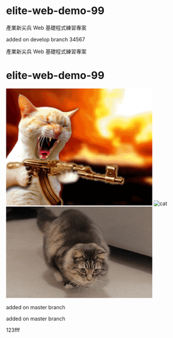 # elite-web-demo-99

產業新尖兵 Web 基礎程式練習專案

added on develop branch 34567

產業新尖兵 Web 基礎程式練習專案

# elite-web-demo-99

![cat3](./cat3.gif)
![cat](https://i.imgur.com/MSslHtf.gif)
![cat2](./cat2.gif)

added on master branch

added on master branch

123fff